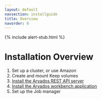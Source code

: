```yaml
---
layout: default
navsection: installguide
title: Overview
navorder: 0
---
```


{% include alert-stub.html %}

# Installation Overview

1. Set up a cluster, or use Amazon
1. Create and mount Keep volumes
1. [Install the Arvados REST API server](install-api-server.html)
1. [Install the Arvados workbench application](install-workbench-app.html)
1. Set up the Job manager
